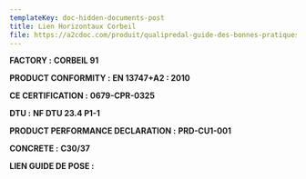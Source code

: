 ```yaml
---
templateKey: doc-hidden-documents-post
title: Lien Horizontaux Corbeil
file: https://a2cdoc.com/produit/qualipredal-guide-des-bonnes-pratiques/
---
```

**FACTORY :** **CORBEIL 91**

**P﻿RODUCT CONFORMITY :** **EN 13747+A2 : 2010**

**C﻿E CERTIFICATION :** **0679-CPR-0325**

**D﻿TU :** **NF DTU 23.4 P1-1**[](https://a2cdoc.com/produit/document-technique-dapplication-dalle-bb/)[](https://a2cdoc.com/produit/doc-a/)

**P﻿RODUCT PERFORMANCE DECLARATION :** **PRD-CU1-001**

**C﻿ONCRETE :** **C30/37**

**L﻿IEN GUIDE DE POSE :**
